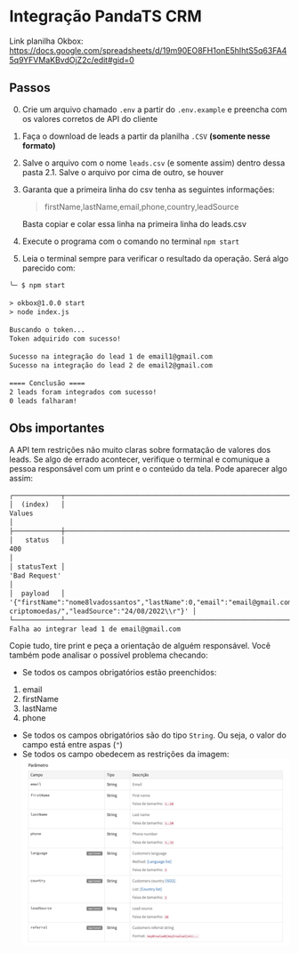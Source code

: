 # Integração PandaTS CRM

Link planilha Okbox: https://docs.google.com/spreadsheets/d/19m90EO8FH1onE5hIhtS5q63FA45q9YFVMaKBvdOjZ2c/edit#gid=0

## Passos

0. Crie um arquivo chamado `.env` a partir do `.env.example` e preencha com os valores corretos de API do cliente
1. Faça o download de leads a partir da planilha `.CSV` **(somente nesse formato)**
2. Salve o arquivo com o nome `leads.csv` (e somente assim) dentro dessa pasta
   2.1. Salve o arquivo por cima de outro, se houver
3. Garanta que a primeira linha do csv tenha as seguintes informações:

   > firstName,lastName,email,phone,country,leadSource

   Basta copiar e colar essa linha na primeira linha do leads.csv

4. Execute o programa com o comando no terminal `npm start`
5. Leia o terminal sempre para verificar o resultado da operação. Será algo parecido com:

```console
╰─ $ npm start

> okbox@1.0.0 start
> node index.js

Buscando o token...
Token adquirido com sucesso!

Sucesso na integração do lead 1 de email1@gmail.com
Sucesso na integração do lead 2 de email2@gmail.com

==== Conclusão ====
2 leads foram integrados com sucesso!
0 leads falharam!
```

## Obs importantes

A API tem restrições não muito claras sobre formatação de valores dos leads. Se algo de errado acontecer, verifique o terminal e comunique a pessoa responsável com um print e o conteúdo da tela. Pode aparecer algo assim:

```console
┌────────────┬──────────────────────────────────────────────────────────────────────────────────────────────────────────────────────────────────────────────────────────────────────────────────────────────────────────────┐
│  (index)   │                                                                                                    Values                                                                                                    │
├────────────┼──────────────────────────────────────────────────────────────────────────────────────────────────────────────────────────────────────────────────────────────────────────────────────────────────────────────┤
│   status   │                                                                                                     400                                                                                                      │
│ statusText │                                                                                                'Bad Request'                                                                                                 │
│  payload   │ '{"firstName":"nome8lvadossantos","lastName":0,"email":"email@gmail.com","phone":999999999,"country":"https://vcinvestindo.com.br/desvantagens-criptomoedas/","leadSource":"24/08/2022\\r"}' │
└────────────┴──────────────────────────────────────────────────────────────────────────────────────────────────────────────────────────────────────────────────────────────────────────────────────────────────────────────┘
Falha ao integrar lead 1 de email@gmail.com
```

Copie tudo, tire print e peça a orientação de alguém responsável. Você também pode analisar o possível problema checando:

- Se todos os campos obrigatórios estão preenchidos:

1. email
2. firstName
3. lastName
4. phone

- Se todos os campos obrigatórios são do tipo `String`. Ou seja, o valor do campo está entre aspas (`"`)
- Se todos os campo obedecem as restrições da imagem:
  ![Imagem](./docs/params.png)
